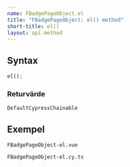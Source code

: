 ```yaml
---
name: FBadgePageObject.el
title: "FBadgePageObject: el() method"
short-title: el()
layout: api.method
---
```


## Syntax

```ts nocompile nolint
el();
```

### Returvärde

`DefaultCypressChainable`

## Exempel

```import static
FBadgePageObject-el.vue
```

```import
FBadgePageObject-el.cy.ts
```
